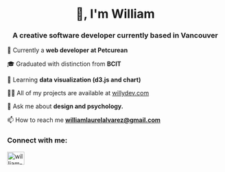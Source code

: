 <h1 align="center">👋, I'm William</h1>
<h3 align="center">A creative software developer currently based in Vancouver</h3>


💼 Currently a **web developer at Petcurean**
  
🎓 Graduated with distinction from **BCIT**

🌱 Learning **data visualization (d3.js and chart)**

👨‍💻 All of my projects are available at [willydev.com](willydev.com)

💬 Ask me about **design and psychology.**

📫 How to reach me **williamlaurelalvarez@gmail.com**

<h3 align="left">Connect with me:</h3>
<p align="left">
<a href="https://linkedin.com/in/william-alvarez-76b806149/" target="blank"><img align="center" src="https://raw.githubusercontent.com/rahuldkjain/github-profile-readme-generator/master/src/images/icons/Social/linked-in-alt.svg" alt="william-alvarez-76b806149/" height="30" width="40" /></a>
</p>
